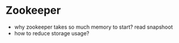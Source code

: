 # Zookeeper

- why zookeeper takes so much memory to start?
  read snapshoot
- how to reduce storage usage?
